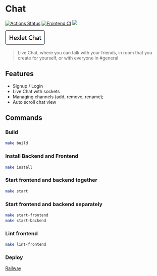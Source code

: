 # Chat
[![Actions Status](https://github.com/likurg42/frontend-project-12/workflows/hexlet-check/badge.svg)](https://github.com/likurg42/frontend-project-12/actions)
[![Frontend CI](https://github.com/likurg42/frontend-project-12/actions/workflows/fronend-ci.yml/badge.svg)](https://github.com/likurg42/frontend-project-12/actions/workflows/fronend-ci.yml)
<a href="https://codeclimate.com/github/likurg42/frontend-project-12/maintainability"><img src="https://api.codeclimate.com/v1/badges/56ece09e72c6fbef0a6e/maintainability" /></a>

[![chat logo](./readme/logo.png)](https://frontend-project-12-production-4107.up.railway.app/)

> Live Chat, where you can talk with your friends, in room that you create for yourself, or with everyone in #general

## Features
- Signup / Login
- Live Chat with sockets
- Managing channels (add, remove, rename);
- Auto scroll chat view

## Commands

### Build
```sh
make build
```
### Install Backend and Frontend
```sh
make install
```

### Start frontend and backend together
```sh
make start
```

### Start frontend and backend separately
```sh
make start-frontend
make start-backend
```

### Lint frontend
```sh
make lint-frontend
```


### Deploy
[Railway](https://frontend-project-12-production-4107.up.railway.app/)
